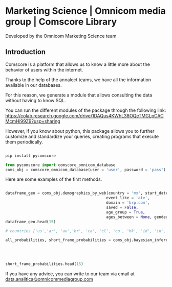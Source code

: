 # Marketing Science | Omnicom media group | Comscore Library

Developed by the Omnicom Marketing Science team

## Introduction

Comscore is a platform that allows us to know a little more about the behavior of users within the internet.

Thanks to the help of the annalect teams, we have all the information available in our databases.

For this reason, we generate a module that allows consulting the data without having to know SQL.

You can run the different modules of the package through the following link: https://colab.research.google.com/drive/1DAQus4KWhL38OQeTMGLpCACMcmHi99Z9?usp=sharing

However, if you know about python, this package allows you to further customize and standardize your queries, creating programs that execute them periodically.

``` python

pip install pycomscore

from pycomscore import comscore_omnicom_database
coms_obj = comscore_omnicom_database(user = 'user', password = 'pass')

```

Here are some examples of the first methods.

``` python

dataframe_geo = coms_obj.demographics_by_web(country = 'mx', start_date = '2020-01-01', end_date = '2020-12-31', 
                                            event_like = 'atv', 
                                            domain = 'brp.com', 
                                            saved = False, 
                                            age_group = True,
                                            ages_between = None, gender_between = None)
dataframe_geo.head(15)

# countries ['us','ar', 'au','br', 'ca', 'cl', 'co', 'hk', 'id', 'in', 'mx', 'my', 'nz', 'sg', 'tw']
```

``` python
all_probabilities, short_frame_probabilities = coms_obj.bayesian_inference_over_sites(country = 'cl', 
                                                                                      domain = 'sodimac.cl', 
                                                                                      time_spent = 300, 
                                                                                      start_date = '2021-01-01',
                                                                                      end_date ='2021-05-01')
short_frame_probabilities.head(15)

```

If you have any advice, you can write to our team via email at data.analitica@omnicommediagroup.com